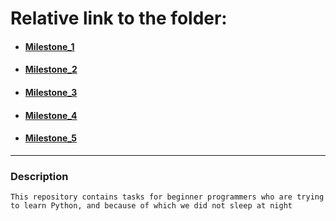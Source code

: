 # Relative link to the folder:

- #### [Milestone_1](https://github.com/MarSh11-di/Milestone-6-Bookkeeping-/tree/master/milestone_1)
- #### [Milestone_2](https://github.com/MarSh11-di/Milestone-6-Bookkeeping-/tree/master/milestone_2)
- #### [Milestone_3](https://github.com/MarSh11-di/Milestone-6-Bookkeeping-/tree/master/milestone_3)
- #### [Milestone_4](https://github.com/MarSh11-di/Milestone-6-Bookkeeping-/tree/master/milestone_4)
- #### [Milestone_5](https://github.com/MarSh11-di/Milestone-6-Bookkeeping-/tree/master/milestone_5)

---

### Description

```
This repository contains tasks for beginner programmers who are trying to learn Python, and because of which we did not sleep at night
```
